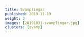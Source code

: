 ```yaml
---
title: Svamplingar
published: 2019-11-19
weight: 3
images: [20191031-svamplingar.jpg]
clusters: [svamp]
---
```

